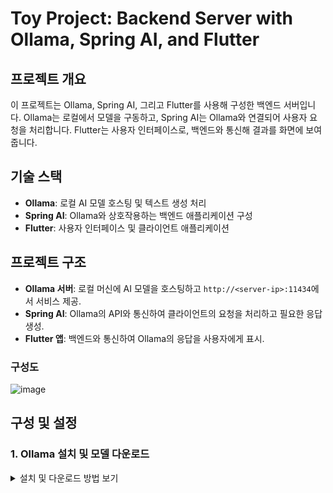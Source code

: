 # Toy Project: Backend Server with Ollama, Spring AI, and Flutter

## 프로젝트 개요

이 프로젝트는 Ollama, Spring AI, 그리고 Flutter를 사용해 구성한 백엔드 서버입니다. Ollama는 로컬에서 모델을 구동하고, Spring AI는 Ollama와 연결되어 사용자 요청을 처리합니다. Flutter는 사용자 인터페이스로, 백엔드와 통신해 결과를 화면에 보여줍니다.

## 기술 스택
- **Ollama**: 로컬 AI 모델 호스팅 및 텍스트 생성 처리
- **Spring AI**: Ollama와 상호작용하는 백엔드 애플리케이션 구성
- **Flutter**: 사용자 인터페이스 및 클라이언트 애플리케이션

## 프로젝트 구조
- **Ollama 서버**: 로컬 머신에 AI 모델을 호스팅하고 `http://<server-ip>:11434`에서 서비스 제공.
- **Spring AI**: Ollama의 API와 통신하여 클라이언트의 요청을 처리하고 필요한 응답 생성.
- **Flutter 앱**: 백엔드와 통신하여 Ollama의 응답을 사용자에게 표시.

### 구성도
![image](https://github.com/user-attachments/assets/15a35521-0831-4469-abb0-f7b5029315b6)


## 구성 및 설정
### 1. Ollama 설치 및 모델 다운로드
<details>
<summary>설치 및 다운로드 방법 보기</summary>

- Ollama 설치 후 필요한 모델을 다운로드:
  ```bash
  ollama pull EEVE-Korean-10.8B
